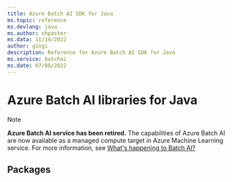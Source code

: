 ```yaml
---
title: Azure Batch AI SDK for Java
ms.topic: reference
ms.devlang: java
ms.author: shpaster
ms.data: 11/14/2022
author: gingi
description: Reference for Azure Batch AI SDK for Java
ms.service: batchai
ms.date: 07/08/2022
---
```

# Azure Batch AI libraries for Java

>[!Note]
>**Azure Batch AI service has been retired.** The capabilities of Azure Batch AI are now available as a managed compute target in Azure Machine Learning service. For more information, see [What's happening to Batch AI?](https://aka.ms/batchai-retirement)

## Packages